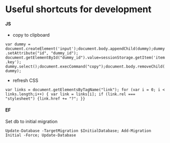 # Useful shortcuts for development

#### JS 

* copy to clipboard

`
var dummy = document.createElement('input');document.body.appendChild(dummy);dummy.setAttribute("id", "dummy_id");
document.getElementById("dummy_id").value=sessionStorage.getItem('item.key');
dummy.select();document.execCommand("copy");document.body.removeChild(dummy);
`
* refresh CSS

`
var links = document.getElementsByTagName("link"); for (var i = 0; i < links.length;i++) { var link = links[i]; if (link.rel === "stylesheet") {link.href += "?"; }}
`

#### EF

Set db to initial migration

`
Update-Database -TargetMigration $InitialDatabase; Add-Migration Initial -Force; Update-Database
`
